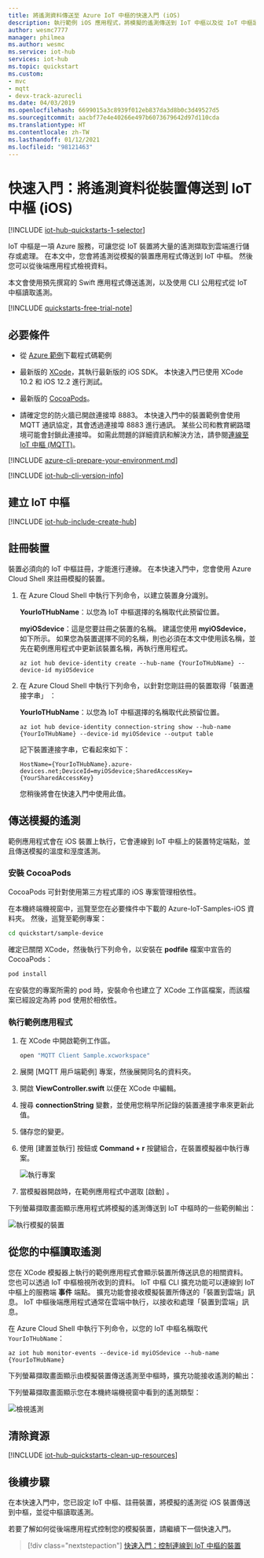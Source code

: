 ```yaml
---
title: 將遙測資料傳送至 Azure IoT 中樞的快速入門 (iOS)
description: 執行範例 iOS 應用程式，將模擬的遙測傳送到 IoT 中樞以及從 IoT 中樞讀取遙測，以便在雲端中處理。
author: wesmc7777
manager: philmea
ms.author: wesmc
ms.service: iot-hub
services: iot-hub
ms.topic: quickstart
ms.custom:
- mvc
- mqtt
- devx-track-azurecli
ms.date: 04/03/2019
ms.openlocfilehash: 6699015a3c8939f012eb837da3d8b0c3d49527d5
ms.sourcegitcommit: aacbf77e4e40266e497b6073679642d97d110cda
ms.translationtype: HT
ms.contentlocale: zh-TW
ms.lasthandoff: 01/12/2021
ms.locfileid: "98121463"
---
```

# <a name="quickstart-send-telemetry-from-a-device-to-an-iot-hub-ios"></a>快速入門：將遙測資料從裝置傳送到 IoT 中樞 (iOS)

[!INCLUDE [iot-hub-quickstarts-1-selector](../../includes/iot-hub-quickstarts-1-selector.md)]

IoT 中樞是一項 Azure 服務，可讓您從 IoT 裝置將大量的遙測擷取到雲端進行儲存或處理。 在本文中，您會將遙測從模擬的裝置應用程式傳送到 IoT 中樞。 然後您可以從後端應用程式檢視資料。

本文會使用預先撰寫的 Swift 應用程式傳送遙測，以及使用 CLI 公用程式從 IoT 中樞讀取遙測。

[!INCLUDE [quickstarts-free-trial-note](../../includes/quickstarts-free-trial-note.md)]

## <a name="prerequisites"></a>必要條件

- 從 [Azure 範例](https://github.com/Azure-Samples/azure-iot-samples-ios/archive/master.zip)下載程式碼範例

- 最新版的 [XCode](https://developer.apple.com/xcode/)，其執行最新版的 iOS SDK。 本快速入門已使用 XCode 10.2 和 iOS 12.2 進行測試。

- 最新版的 [CocoaPods](https://guides.cocoapods.org/using/getting-started.html)。

- 請確定您的防火牆已開啟連接埠 8883。 本快速入門中的裝置範例會使用 MQTT 通訊協定，其會透過連接埠 8883 進行通訊。 某些公司和教育網路環境可能會封鎖此連接埠。 如需此問題的詳細資訊和解決方法，請參閱[連線至 IoT 中樞 (MQTT)](iot-hub-mqtt-support.md#connecting-to-iot-hub)。

[!INCLUDE [azure-cli-prepare-your-environment.md](../../includes/azure-cli-prepare-your-environment-no-header.md)]

[!INCLUDE [iot-hub-cli-version-info](../../includes/iot-hub-cli-version-info.md)]

## <a name="create-an-iot-hub"></a>建立 IoT 中樞

[!INCLUDE [iot-hub-include-create-hub](../../includes/iot-hub-include-create-hub.md)]

## <a name="register-a-device"></a>註冊裝置

裝置必須向的 IoT 中樞註冊，才能進行連線。 在本快速入門中，您會使用 Azure Cloud Shell 來註冊模擬的裝置。

1. 在 Azure Cloud Shell 中執行下列命令，以建立裝置身分識別。

   **YourIoTHubName**：以您為 IoT 中樞選擇的名稱取代此預留位置。

   **myiOSdevice**：這是您要註冊之裝置的名稱。 建議您使用 **myiOSdevice**，如下所示。 如果您為裝置選擇不同的名稱，則也必須在本文中使用該名稱，並先在範例應用程式中更新該裝置名稱，再執行應用程式。

   ```azurecli-interactive
   az iot hub device-identity create --hub-name {YourIoTHubName} --device-id myiOSdevice
   ```

1. 在 Azure Cloud Shell 中執行下列命令，以針對您剛註冊的裝置取得「裝置連接字串」  ：

   **YourIoTHubName**：以您為 IoT 中樞選擇的名稱取代此預留位置。

   ```azurecli-interactive
   az iot hub device-identity connection-string show --hub-name {YourIoTHubName} --device-id myiOSdevice --output table
   ```

   記下裝置連接字串，它看起來如下：

   `HostName={YourIoTHubName}.azure-devices.net;DeviceId=myiOSdevice;SharedAccessKey={YourSharedAccessKey}`

    您稍後將會在快速入門中使用此值。

## <a name="send-simulated-telemetry"></a>傳送模擬的遙測

範例應用程式會在 iOS 裝置上執行，它會連線到 IoT 中樞上的裝置特定端點，並且傳送模擬的溫度和溼度遙測。 

### <a name="install-cocoapods"></a>安裝 CocoaPods

CocoaPods 可針對使用第三方程式庫的 iOS 專案管理相依性。

在本機終端機視窗中，巡覽至您在必要條件中下載的 Azure-IoT-Samples-iOS 資料夾。 然後，巡覽至範例專案：

```sh
cd quickstart/sample-device
```

確定已關閉 XCode，然後執行下列命令，以安裝在 **podfile** 檔案中宣告的 CocoaPods：

```sh
pod install
```

在安裝您的專案所需的 pod 時，安裝命令也建立了 XCode 工作區檔案，而該檔案已經設定為將 pod 使用於相依性。 

### <a name="run-the-sample-application"></a>執行範例應用程式 

1. 在 XCode 中開啟範例工作區。

   ```sh
   open "MQTT Client Sample.xcworkspace"
   ```

2. 展開 [MQTT 用戶端範例]  專案，然後展開同名的資料夾。  
3. 開啟 **ViewController.swift** 以便在 XCode 中編輯。 
4. 搜尋 **connectionString** 變數，並使用您稍早所記錄的裝置連接字串來更新此值。
5. 儲存您的變更。 
6. 使用 [建置並執行]  按鈕或 **Command + r** 按鍵組合，在裝置模擬器中執行專案。 

   ![執行專案](media/quickstart-send-telemetry-ios/run-sample.png)

7. 當模擬器開啟時，在範例應用程式中選取 [啟動]  。

下列螢幕擷取畫面顯示應用程式將模擬的遙測傳送到 IoT 中樞時的一些範例輸出：

   ![執行模擬的裝置](media/quickstart-send-telemetry-ios/view-d2c.png)

## <a name="read-the-telemetry-from-your-hub"></a>從您的中樞讀取遙測

您在 XCode 模擬器上執行的範例應用程式會顯示裝置所傳送訊息的相關資料。 您也可以透過 IoT 中樞檢視所收到的資料。 IoT 中樞 CLI 擴充功能可以連線到 IoT 中樞上的服務端 **事件** 端點。 擴充功能會接收模擬裝置所傳送的「裝置到雲端」訊息。 IoT 中樞後端應用程式通常在雲端中執行，以接收和處理「裝置到雲端」訊息。

在 Azure Cloud Shell 中執行下列命令，以您的 IoT 中樞名稱取代 `YourIoTHubName`：

```azurecli-interactive
az iot hub monitor-events --device-id myiOSdevice --hub-name {YourIoTHubName}
```

下列螢幕擷取畫面顯示由模擬裝置傳送遙測至中樞時，擴充功能接收遙測的輸出：

下列螢幕擷取畫面顯示您在本機終端機視窗中看到的遙測類型：

![檢視遙測](media/quickstart-send-telemetry-ios/view-telemetry.png)

## <a name="clean-up-resources"></a>清除資源

[!INCLUDE [iot-hub-quickstarts-clean-up-resources](../../includes/iot-hub-quickstarts-clean-up-resources.md)]

## <a name="next-steps"></a>後續步驟

在本快速入門中，您已設定 IoT 中樞、註冊裝置，將模擬的遙測從 iOS 裝置傳送到中樞，並從中樞讀取遙測。 

若要了解如何從後端應用程式控制您的模擬裝置，請繼續下一個快速入門。

> [!div class="nextstepaction"]
> [快速入門：控制連線到 IoT 中樞的裝置](quickstart-control-device-node.md)
